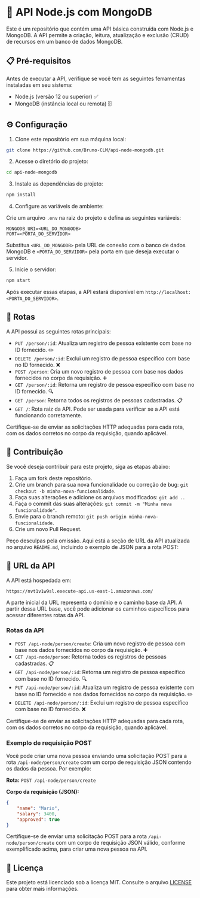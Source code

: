 # 🚀 API Node.js com MongoDB

Este é um repositório que contém uma API básica construída com Node.js e MongoDB. A API permite a criação, leitura, atualização e exclusão (CRUD) de recursos em um banco de dados MongoDB.

## 📋 Pré-requisitos

Antes de executar a API, verifique se você tem as seguintes ferramentas instaladas em seu sistema:

- Node.js (versão 12 ou superior) ✅
- MongoDB (instância local ou remota) 🗄️

## ⚙️ Configuração

1. Clone este repositório em sua máquina local:

```bash
git clone https://github.com/Bruno-CLM/api-node-mongodb.git
```

2. Acesse o diretório do projeto:

```bash
cd api-node-mongodb
```

3. Instale as dependências do projeto:

```bash
npm install
```

4. Configure as variáveis de ambiente:

Crie um arquivo `.env` na raiz do projeto e defina as seguintes variáveis:

```plaintext
MONGODB_URI=<URL_DO_MONGODB>
PORT=<PORTA_DO_SERVIDOR>
```

Substitua `<URL_DO_MONGODB>` pela URL de conexão com o banco de dados MongoDB e `<PORTA_DO_SERVIDOR>` pela porta em que deseja executar o servidor.

5. Inicie o servidor:

```bash
npm start
```

Após executar essas etapas, a API estará disponível em `http://localhost:<PORTA_DO_SERVIDOR>`.

## 🔀 Rotas

A API possui as seguintes rotas principais:

- `PUT /person/:id`: Atualiza um registro de pessoa existente com base no ID fornecido. ✏️
- `DELETE /person/:id`: Exclui um registro de pessoa específico com base no ID fornecido. ❌
- `POST /person`: Cria um novo registro de pessoa com base nos dados fornecidos no corpo da requisição. ➕
- `GET /person/:id`: Retorna um registro de pessoa específico com base no ID fornecido. 🔍
- `GET /person`: Retorna todos os registros de pessoas cadastradas. 📋
- `GET /`: Rota raiz da API. Pode ser usada para verificar se a API está funcionando corretamente.

Certifique-se de enviar as solicitações HTTP adequadas para cada rota, com os dados corretos no corpo da requisição, quando aplicável.

## 🤝 Contribuição

Se você deseja contribuir para este projeto, siga as etapas abaixo:

1. Faça um fork deste repositório.
2. Crie um branch para sua nova funcionalidade ou correção de bug: `git checkout -b minha-nova-funcionalidade`.
3. Faça suas alterações e adicione os arquivos modificados: `git add .`.
4. Faça o commit das suas alterações: `git commit -m "Minha nova funcionalidade"`.
5. Envie para o branch remoto: `git push origin minha-nova-funcionalidade`.
6. Crie um novo Pull Request.

Peço desculpas pela omissão. Aqui está a seção de URL da API atualizada no arquivo `README.md`, incluindo o exemplo de JSON para a rota POST:

## 🔗 URL da API

A API está hospedada em:

```
https://nvt1v1w9sl.execute-api.us-east-1.amazonaws.com/
```

A parte inicial da URL representa o domínio e o caminho base da API. A partir dessa URL base, você pode adicionar os caminhos específicos para acessar diferentes rotas da API.

### Rotas da API

- `POST /api-node/person/create`: Cria um novo registro de pessoa com base nos dados fornecidos no corpo da requisição. ➕
- `GET /api-node/person`: Retorna todos os registros de pessoas cadastradas. 📋
- `GET /api-node/person/:id`: Retorna um registro de pessoa específico com base no ID fornecido. 🔍
- `PUT /api-node/person/:id`: Atualiza um registro de pessoa existente com base no ID fornecido e nos dados fornecidos no corpo da requisição. ✏️
- `DELETE /api-node/person/:id`: Exclui um registro de pessoa específico com base no ID fornecido. ❌

Certifique-se de enviar as solicitações HTTP adequadas para cada rota, com os dados corretos no corpo da requisição, quando aplicável.

### Exemplo de requisição POST

Você pode criar uma nova pessoa enviando uma solicitação POST para a rota `/api-node/person/create` com um corpo de requisição JSON contendo os dados da pessoa. Por exemplo:

**Rota:** `POST /api-node/person/create`

**Corpo da requisição (JSON):**
```json
{
    "name": "Mario",
    "salary": 3400,
    "approved": true
}
```

Certifique-se de enviar uma solicitação POST para a rota `/api-node/person/create` com um corpo de requisição JSON válido, conforme exemplificado acima, para criar uma nova pessoa na API.

## 📄 Licença

Este projeto está licenciado sob a licença MIT. Consulte o arquivo [LICENSE](LICENSE) para obter mais informações.
